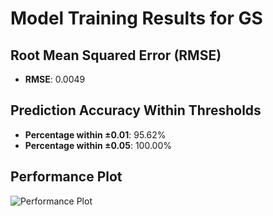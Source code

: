# Model Training Results for GS

## Root Mean Squared Error (RMSE)
- **RMSE**: 0.0049

## Prediction Accuracy Within Thresholds
- **Percentage within ±0.01**: 95.62%
- **Percentage within ±0.05**: 100.00%

## Performance Plot
![Performance Plot](../imgs/GS.png)
